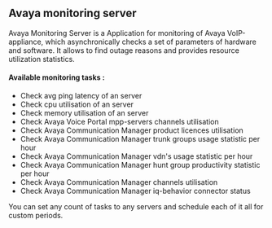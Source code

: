 ## Avaya monitoring server

Avaya Monitoring Server is a Application for monitoring of Avaya VoIP-appliance,
which asynchronically checks a set of parameters of hardware and software. It allows
to find outage reasons and provides resource utilization statistics.


#### Available monitoring tasks :
 - Check avg ping latency of an server
 - Check cpu utilisation of an server
 - Check memory utilisation of an server
 - Check Avaya Voice Portal mpp-servers channels utilisation
 - Check Avaya Communication Manager product licences utilisation
 - Check Avaya Communication Manager trunk groups usage statistic per hour
 - Check Avaya Communication Manager vdn's usage statistic per hour
 - Check Avaya Communication Manager hunt group productivity statistic per hour
 - Check Avaya Communication Manager channels utilisation
 - Check Avaya Communication Manager iq-behavior connector status

You can set any count of tasks to any servers and schedule each of it all
for custom periods.
